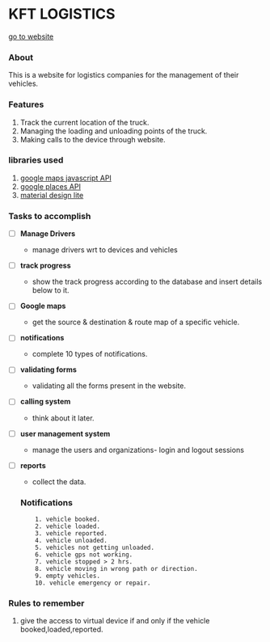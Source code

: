 # KFT LOGISTICS
[go to website](http://www.kft.cu.cc)

### About
This is a website for logistics companies for the management of their vehicles.

### Features
1. Track the current location of the truck.
2. Managing the loading and unloading points of the truck.
3. Making calls to the device through website.

  
### libraries used
1. [google maps javascript API](https://developers.google.com/maps/documentation/javascript/)
2. [google places API](https://developers.google.com/places/)
3. [material design lite](https://getmdl.io)


### Tasks to accomplish
- [ ] **Manage Drivers**
   * manage drivers wrt to devices and vehicles

- [ ] **track progress**
   * show the track progress according to the database and insert details below to it.

- [ ] **Google maps**
   * get the source & destination & route map of a specific vehicle.
   
- [ ] **notifications**
   * complete 10 types of notifications.
   
- [ ] **validating forms**
   * validating all the forms present in the website.

- [ ] **calling system**
   * think about it later.
   
- [ ] **user management system**
   * manage the users and organizations- login and logout sessions
   
- [ ] **reports**
   * collect the data.
   
   ### Notifications
  
   ``` 
       1. vehicle booked.
       2. vehicle loaded.
       3. vehicle reported.
       4. vehicle unloaded.
       5. vehicles not getting unloaded.
       6. vehicle gps not working.
       7. vehicle stopped > 2 hrs.
       8. vehicle moving in wrong path or direction.
       9. empty vehicles.
       10. vehicle emergency or repair.
    ```
   
   
### Rules to remember
1. give the access to virtual device if and only if the vehicle booked,loaded,reported.




